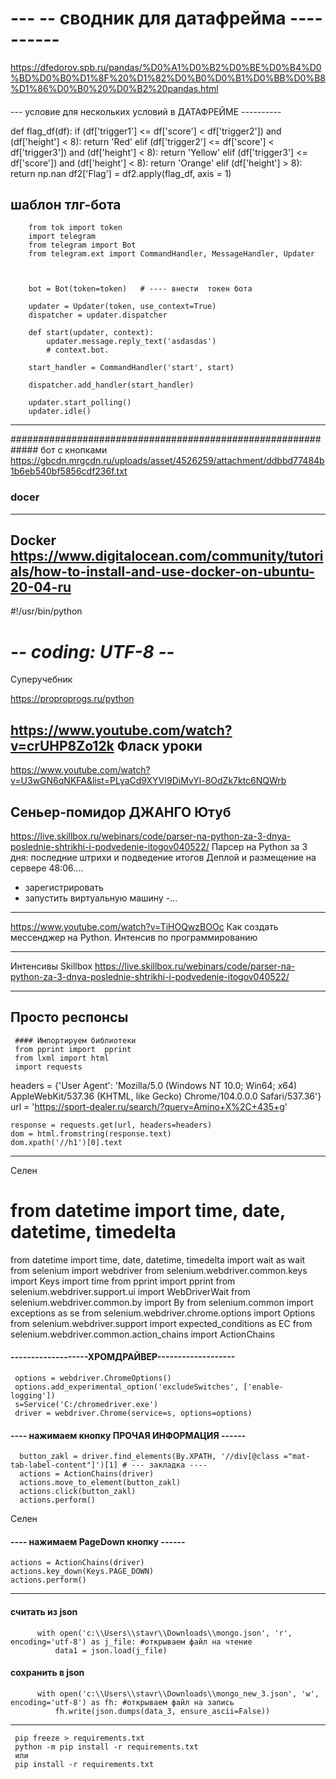# --- -- сводник для датафрейма ----------
https://dfedorov.spb.ru/pandas/%D0%A1%D0%B2%D0%BE%D0%B4%D0%BD%D0%B0%D1%8F%20%D1%82%D0%B0%D0%B1%D0%BB%D0%B8%D1%86%D0%B0%20%D0%B2%20pandas.html


####
--- условие для  нескольких условий в ДАТАФРЕЙМЕ ----------

def flag_df(df):
    if (df['trigger1'] <= df['score'] < df['trigger2']) and (df['height'] < 8):
        return 'Red'
    elif (df['trigger2'] <= df['score'] < df['trigger3']) and (df['height'] < 8):
        return 'Yellow'
    elif (df['trigger3'] <= df['score']) and (df['height'] < 8):
        return 'Orange'
    elif (df['height'] > 8):
        return np.nan
df2['Flag'] = df2.apply(flag_df, axis = 1)


#### 
шаблон тлг-бота 
------------------
        from tok import token
        import telegram
        from telegram import Bot
        from telegram.ext import CommandHandler, MessageHandler, Updater

  

        bot = Bot(token=token)   # ---- внести  токен бота

        updater = Updater(token, use_context=True)
        dispatcher = updater.dispatcher

        def start(updater, context):
            updater.message.reply_text('asdasdas')
            # context.bot.

        start_handler = CommandHandler('start', start)

        dispatcher.add_handler(start_handler)

        updater.start_polling()
        updater.idle()

------------------
#############################################################
        бот с кнопками 
        https://gbcdn.mrgcdn.ru/uploads/asset/4526259/attachment/ddbbd77484b1b6eb540bf5856cdf236f.txt


### docer
------------------
Docker 
https://www.digitalocean.com/community/tutorials/how-to-install-and-use-docker-on-ubuntu-20-04-ru
--------------------------
 
   
#!/usr/bin/python
# -*- coding: UTF-8 -*-
Суперучебник 

https://proproprogs.ru/python

https://www.youtube.com/watch?v=crUHP8Zo12k
   Фласк уроки
 ------------------------------------

   
https://www.youtube.com/watch?v=U3wGN6qNKFA&list=PLyaCd9XYVI9DiMvYl-8OdZk7ktc6NQWrb <br>

  Сеньер-помидор ДЖАНГО Ютуб
-----------------------------------
                
    
https://live.skillbox.ru/webinars/code/parser-na-python-za-3-dnya-poslednie-shtrikhi-i-podvedenie-itogov040522/
Парсер на Python за 3 дня: последние штрихи и подведение итогов
Деплой и размещение на сервере 48:06....
- зарегистрировать
- запустить виртуальную машину
-...
----------------------   
https://www.youtube.com/watch?v=TiHOQwzBOOc
Как создать мессенджер на Python. Интенсив по программированию
  
-----------------
Интенсивы Skillbox
https://live.skillbox.ru/webinars/code/parser-na-python-za-3-dnya-poslednie-shtrikhi-i-podvedenie-itogov040522/

---------------------- 

Просто респонсы     
--------------------------------------------
     #### Импортируем библиотеки
     from pprint import  pprint
     from lxml import html
     import requests
 
headers = {'User Agent': 'Mozilla/5.0 (Windows NT 10.0; Win64; x64) AppleWebKit/537.36 (KHTML, like Gecko) Chrome/104.0.0.0 Safari/537.36'}
url = 'https://sport-dealer.ru/search/?query=Amino+X%2C+435+g'

    response = requests.get(url, headers=headers)
    dom = html.fromstring(response.text)
    dom.xpath('//h1')[0].text
    
    


  
    
    
------------------------------------------------
  
Селен

# from datetime import time, date, datetime, timedelta
from datetime import time, date, datetime, timedelta
import wait as wait
from selenium import webdriver
from selenium.webdriver.common.keys import Keys
import time
from pprint import pprint
from selenium.webdriver.support.ui import WebDriverWait
from selenium.webdriver.common.by import By
from selenium.common import exceptions as se
from selenium.webdriver.chrome.options import Options
from selenium.webdriver.support import expected_conditions as EC
from selenium.webdriver.common.action_chains import ActionChains

#### -------------------ХРОМДРАЙВЕР-------------------
          
     options = webdriver.ChromeOptions()
     options.add_experimental_option('excludeSwitches', ['enable-logging'])
     s=Service('C:/chromedriver.exe')
     driver = webdriver.Chrome(service=s, options=options)


 #### ---- нажимаем кнопку ПРОЧАЯ ИНФОРМАЦИЯ ------
 
      button_zakl = driver.find_elements(By.XPATH, '//div[@class ="mat-tab-label-content"]')[1] # --- закладка ----
      actions = ActionChains(driver)
      actions.move_to_element(button_zakl)
      actions.click(button_zakl)
      actions.perform()
    
     
Селен
 #### ---- нажимаем PageDown кнопку  ------
    actions = ActionChains(driver)
    actions.key_down(Keys.PAGE_DOWN)
    actions.perform()

-----------------------------------------
#### считать из json
          with open('c:\\Users\\stavr\\Downloads\\mongo.json', 'r', encoding='utf-8') as j_file: #открываем файл на чтение
              data1 = json.load(j_file)

#### сохранить в json
          with open('c:\\Users\\stavr\\Downloads\\mongo_new_3.json', 'w', encoding='utf-8') as fh: #открываем файл на запись
              fh.write(json.dumps(data_3, ensure_ascii=False)) 
-------------------------------------------------------------------
     pip freeze > requirements.txt
     python -m pip install -r requirements.txt  
     или 
     pip install -r requirements.txt 
